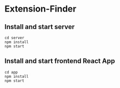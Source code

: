 # Extension-Finder

## Install and start server

```
cd server
npm install
npm start
```

## Install and start frontend React App

```
cd app
npm install
npm start
```
